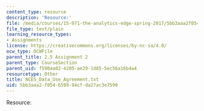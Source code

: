```yaml
---
content_type: resource
description: 'Resource:'
file: /media/courses/15-071-the-analytics-edge-spring-2017/5bb3aaa2f054659994cfda27ac3e7599_NCES_Data_Use_Agreement.txt
file_type: text/plain
learning_resource_types:
- Assignments
license: https://creativecommons.org/licenses/by-nc-sa/4.0/
ocw_type: OCWFile
parent_title: 2.5 Assignment 2
parent_type: CourseSection
parent_uid: f590aa02-4205-ae29-1d85-5ec56a16b4a4
resourcetype: Other
title: NCES_Data_Use_Agreement.txt
uid: 5bb3aaa2-f054-6599-94cf-da27ac3e7599
---
```

Resource: